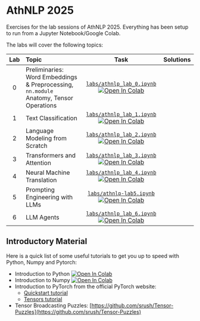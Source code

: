 # AthNLP 2025

Exercises for the lab sessions of AthNLP 2025. Everything has been setup to run from a Jupyter Notebook/Google Colab.

The labs will cover the following topics:

| Lab | Topic | Task | Solutions |
|:---:|:---|:---:|:---:|
| 0 | Preliminaries: Word Embeddings & Preprocessing, `nn.module` Anatomy, Tensor Operations | [`labs/athnlp_lab_0.ipynb`]() [![Open In Colab](https://colab.research.google.com/assets/colab-badge.svg)](https://colab.research.google.com/drive/19N05ElMFKkkYWptXJFxlYU4nl-uMMNkv?usp=sharing)  | 
| 1 | Text Classification | [`labs/athnlp_lab_1.ipynb`]() [![Open In Colab](https://colab.research.google.com/assets/colab-badge.svg)]()  | 
| 2 | Language Modeling from Scratch | [`labs/athnlp_lab_2.ipynb`]() [![Open In Colab](https://colab.research.google.com/assets/colab-badge.svg)](https://colab.research.google.com/github/athnlp/athnlp-labs-2024/blob/main/labs/athnlp_lab_2.ipynb)  | 
| 3 | Transformers and Attention  | [`labs/athnlp_lab_3.ipynb`](https://github.com/athnlp/athnlp-labs-2024/blob/main/labs/athnlp_lab_3.ipynb) [![Open In Colab](https://colab.research.google.com/assets/colab-badge.svg)](https://colab.research.google.com/github/athnlp/athnlp-labs-2024/blob/main/labs/athnlp_lab_3.ipynb)  | 
| 4 | Neural Machine Translation | [`labs/athnlp_lab_4.ipynb`](https://github.com/athnlp/athnlp-labs-2024/blob/main/labs/athnlp_lab_4.ipynb) [![Open In Colab](https://colab.research.google.com/assets/colab-badge.svg)](https://colab.research.google.com/github/athnlp/athnlp-labs-2024/blob/main/labs/athnlp_lab_4.ipynb)  | 
| 5 | Prompting Engineering with LLMs | [`labs/athnlp-lab5.ipynb`](https://github.com/athnlp/athnlp-labs-2025/blob/main/labs/AthensNLP_Summer_School_Lab5_prompting.ipynb) [![Open In Colab](https://colab.research.google.com/assets/colab-badge.svg)](https://colab.research.google.com/drive/1ZcCv4SctvIostcsHRvSa4mZZ8TKZkhFp?usp=sharing) |  |
| 6 | LLM Agents | [`labs/athnlp_lab_6.ipynb`]() [![Open In Colab](https://colab.research.google.com/assets/colab-badge.svg)]()  |  






## Introductory Material

Here is a quick list of some useful tutorials to get you up to speed with Python, Numpy and Pytorch:

* Introduction to Python [![Open In Colab](https://colab.research.google.com/assets/colab-badge.svg)](https://colab.research.google.com/github/athnlp/athnlp-labs-2024/blob/main/labs/intro_to_python.ipynb)
* Introduction to Numpy [![Open In Colab](https://colab.research.google.com/assets/colab-badge.svg)](https://colab.research.google.com/github/athnlp/athnlp-labs-2024/blob/main/labs/intro_to_numpy.ipynb)
* Introduction to PyTorch from the official PyTorch website:
  * [Quickstart tutorial](https://pytorch.org/tutorials/beginner/basics/quickstart_tutorial.html)
  * [Tensors tutorial](https://pytorch.org/tutorials/beginner/basics/tensorqs_tutorial.html)
* Tensor Broadcasting Puzzles: [https://github.com/srush/Tensor-Puzzles](https://github.com/srush/Tensor-Puzzles)

